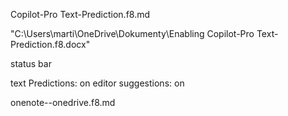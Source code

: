 Copilot-Pro Text-Prediction.f8.md

"C:\Users\marti\OneDrive\Dokumenty\Enabling Copilot-Pro Text-Prediction.f8.docx"

status bar

text Predictions: on   editor suggestions: on

onenote--onedrive.f8.md


